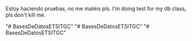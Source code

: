 Estoy haciendo pruebas, no me matéis pls.
I'm doing test for my db class, pls don't kill me.


"# BasesDeDatosETSITGC" 
"# BasesDeDatosETSITGC" 
"# BasesDeDatosETSITGC" 
